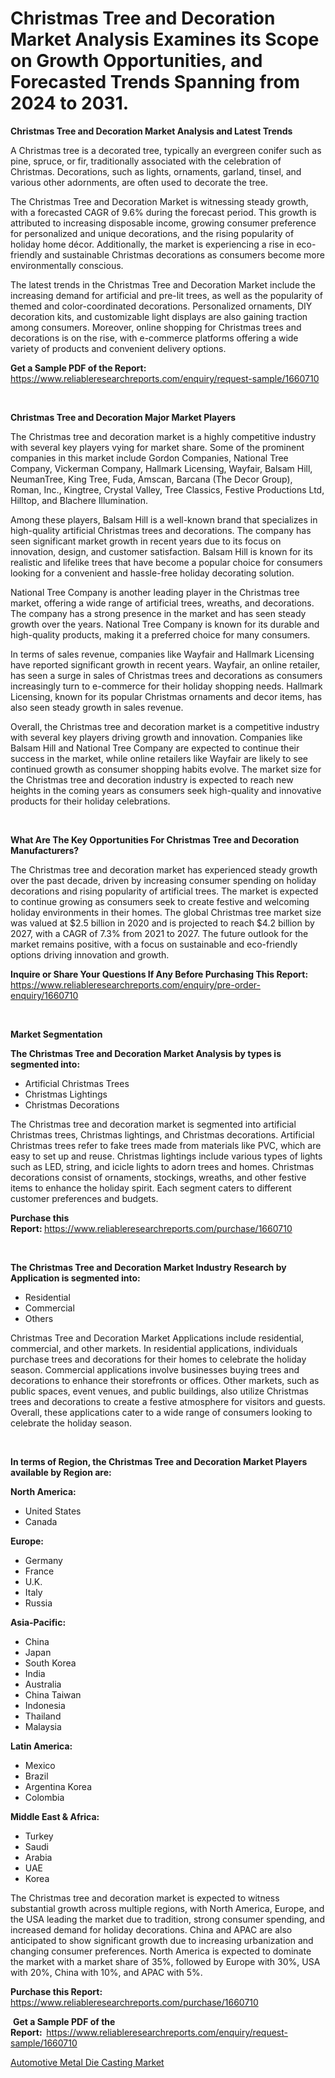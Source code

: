 <p><h1>Christmas Tree and Decoration Market Analysis Examines its Scope on Growth Opportunities, and Forecasted Trends Spanning from 2024 to 2031.</h1></p><p><strong>Christmas Tree and Decoration Market Analysis and Latest Trends</strong></p>
<p><p>A Christmas tree is a decorated tree, typically an evergreen conifer such as pine, spruce, or fir, traditionally associated with the celebration of Christmas. Decorations, such as lights, ornaments, garland, tinsel, and various other adornments, are often used to decorate the tree.</p><p>The Christmas Tree and Decoration Market is witnessing steady growth, with a forecasted CAGR of 9.6% during the forecast period. This growth is attributed to increasing disposable income, growing consumer preference for personalized and unique decorations, and the rising popularity of holiday home décor. Additionally, the market is experiencing a rise in eco-friendly and sustainable Christmas decorations as consumers become more environmentally conscious.</p><p>The latest trends in the Christmas Tree and Decoration Market include the increasing demand for artificial and pre-lit trees, as well as the popularity of themed and color-coordinated decorations. Personalized ornaments, DIY decoration kits, and customizable light displays are also gaining traction among consumers. Moreover, online shopping for Christmas trees and decorations is on the rise, with e-commerce platforms offering a wide variety of products and convenient delivery options.</p></p>
<p><strong>Get a Sample PDF of the Report:&nbsp;</strong> <a href="https://www.reliableresearchreports.com/enquiry/request-sample/1660710">https://www.reliableresearchreports.com/enquiry/request-sample/1660710</a></p>
<p>&nbsp;</p>
<p><strong>Christmas Tree and Decoration Major Market Players</strong></p>
<p><p>The Christmas tree and decoration market is a highly competitive industry with several key players vying for market share. Some of the prominent companies in this market include Gordon Companies, National Tree Company, Vickerman Company, Hallmark Licensing, Wayfair, Balsam Hill, NeumanTree, King Tree, Fuda, Amscan, Barcana (The Decor Group), Roman, Inc., Kingtree, Crystal Valley, Tree Classics, Festive Productions Ltd, Hilltop, and Blachere Illumination.</p><p>Among these players, Balsam Hill is a well-known brand that specializes in high-quality artificial Christmas trees and decorations. The company has seen significant market growth in recent years due to its focus on innovation, design, and customer satisfaction. Balsam Hill is known for its realistic and lifelike trees that have become a popular choice for consumers looking for a convenient and hassle-free holiday decorating solution.</p><p>National Tree Company is another leading player in the Christmas tree market, offering a wide range of artificial trees, wreaths, and decorations. The company has a strong presence in the market and has seen steady growth over the years. National Tree Company is known for its durable and high-quality products, making it a preferred choice for many consumers.</p><p>In terms of sales revenue, companies like Wayfair and Hallmark Licensing have reported significant growth in recent years. Wayfair, an online retailer, has seen a surge in sales of Christmas trees and decorations as consumers increasingly turn to e-commerce for their holiday shopping needs. Hallmark Licensing, known for its popular Christmas ornaments and decor items, has also seen steady growth in sales revenue.</p><p>Overall, the Christmas tree and decoration market is a competitive industry with several key players driving growth and innovation. Companies like Balsam Hill and National Tree Company are expected to continue their success in the market, while online retailers like Wayfair are likely to see continued growth as consumer shopping habits evolve. The market size for the Christmas tree and decoration industry is expected to reach new heights in the coming years as consumers seek high-quality and innovative products for their holiday celebrations.</p></p>
<p>&nbsp;</p>
<p><strong>What Are The Key Opportunities For Christmas Tree and Decoration Manufacturers?</strong></p>
<p><p>The Christmas tree and decoration market has experienced steady growth over the past decade, driven by increasing consumer spending on holiday decorations and rising popularity of artificial trees. The market is expected to continue growing as consumers seek to create festive and welcoming holiday environments in their homes. The global Christmas tree market size was valued at $2.5 billion in 2020 and is projected to reach $4.2 billion by 2027, with a CAGR of 7.3% from 2021 to 2027. The future outlook for the market remains positive, with a focus on sustainable and eco-friendly options driving innovation and growth.</p></p>
<p><strong>Inquire or Share Your Questions If Any Before Purchasing This Report:</strong> <a href="https://www.reliableresearchreports.com/enquiry/pre-order-enquiry/1660710">https://www.reliableresearchreports.com/enquiry/pre-order-enquiry/1660710</a></p>
<p>&nbsp;</p>
<p><strong>Market Segmentation</strong></p>
<p><strong>The Christmas Tree and Decoration Market Analysis by types is segmented into:</strong></p>
<p><ul><li>Artificial Christmas Trees</li><li>Christmas Lightings</li><li>Christmas Decorations</li></ul></p>
<p><p>The Christmas tree and decoration market is segmented into artificial Christmas trees, Christmas lightings, and Christmas decorations. Artificial Christmas trees refer to fake trees made from materials like PVC, which are easy to set up and reuse. Christmas lightings include various types of lights such as LED, string, and icicle lights to adorn trees and homes. Christmas decorations consist of ornaments, stockings, wreaths, and other festive items to enhance the holiday spirit. Each segment caters to different customer preferences and budgets.</p></p>
<p><strong>Purchase this Report:&nbsp;</strong><a href="https://www.reliableresearchreports.com/purchase/1660710">https://www.reliableresearchreports.com/purchase/1660710</a></p>
<p>&nbsp;</p>
<p><strong>The Christmas Tree and Decoration Market Industry Research by Application is segmented into:</strong></p>
<p><ul><li>Residential</li><li>Commercial</li><li>Others</li></ul></p>
<p><p>Christmas Tree and Decoration Market Applications include residential, commercial, and other markets. In residential applications, individuals purchase trees and decorations for their homes to celebrate the holiday season. Commercial applications involve businesses buying trees and decorations to enhance their storefronts or offices. Other markets, such as public spaces, event venues, and public buildings, also utilize Christmas trees and decorations to create a festive atmosphere for visitors and guests. Overall, these applications cater to a wide range of consumers looking to celebrate the holiday season.</p></p>
<p>&nbsp;</p>
<p><strong>In terms of Region, the Christmas Tree and Decoration Market Players available by Region are:</strong></p>
<p>
    <p> <strong> North America: </strong>
        <ul>
            <li>United States</li>
            <li>Canada</li>
        </ul>
        </p> 
    <p> <strong> Europe: </strong>
        <ul>
            <li>Germany</li>
            <li>France</li>
            <li>U.K.</li>
            <li>Italy</li>
            <li>Russia</li>
        </ul>
        </p> 
    <p> <strong> Asia-Pacific: </strong>
        <ul>
            <li>China</li>
            <li>Japan</li>
            <li>South Korea</li>
            <li>India</li>
            <li>Australia</li>
            <li>China Taiwan</li>
            <li>Indonesia</li>
            <li>Thailand</li>
            <li>Malaysia</li>
        </ul>
        </p> 
    <p> <strong> Latin America: </strong>
        <ul>
            <li>Mexico</li>
            <li>Brazil</li>
            <li>Argentina Korea</li>
            <li>Colombia</li>
        </ul>
        </p> 
    <p> <strong> Middle East & Africa: </strong>
        <ul>
            <li>Turkey</li>
            <li>Saudi</li>
            <li>Arabia</li>
            <li>UAE</li>
            <li>Korea</li>
        </ul>
    </p>
    </p>
<p><p>The Christmas tree and decoration market is expected to witness substantial growth across multiple regions, with North America, Europe, and the USA leading the market due to tradition, strong consumer spending, and increased demand for holiday decorations. China and APAC are also anticipated to show significant growth due to increasing urbanization and changing consumer preferences. North America is expected to dominate the market with a market share of 35%, followed by Europe with 30%, USA with 20%, China with 10%, and APAC with 5%.</p></p>
<p><strong>Purchase this Report: </strong><a href="https://www.reliableresearchreports.com/purchase/1660710">https://www.reliableresearchreports.com/purchase/1660710</a></p>
<p>&nbsp;<strong>Get a Sample PDF of the Report:&nbsp;&nbsp;</strong><a href="https://www.reliableresearchreports.com/enquiry/request-sample/1660710">https://www.reliableresearchreports.com/enquiry/request-sample/1660710</a></p>
<p><strong></strong></p>
<p><p><a href="https://gamy-alyssum-396.notion.site/Global-Automotive-Metal-Die-Casting-Market-Size-and-Market-Trends-Insights-and-Projections-from-202-b41f1520f37349deb870609b3973b5c8">Automotive Metal Die Casting Market</a></p></p>
